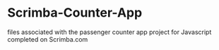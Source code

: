# Scrimba-Counter-App
files associated with the passenger counter app project for Javascript completed on Scrimba.com
